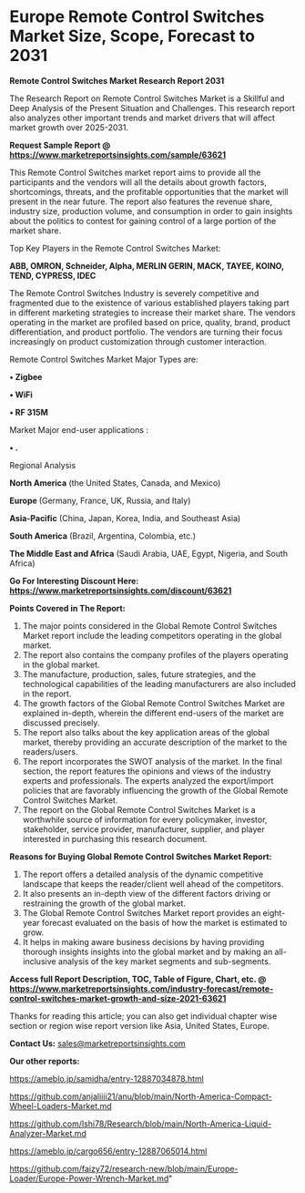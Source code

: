 # Europe Remote Control Switches Market Size, Scope, Forecast to 2031

<strong>Remote Control Switches Market Research Report 2031</strong>

The Research Report on Remote Control Switches Market is a Skillful and Deep Analysis of the Present Situation and Challenges. This research report also analyzes other important trends and market drivers that will affect market growth over 2025-2031.

<strong>Request Sample Report @ <a href=https://www.marketreportsinsights.com/sample/63621>https://www.marketreportsinsights.com/sample/63621</a></strong>

This Remote Control Switches market report aims to provide all the participants and the vendors will all the details about growth factors, shortcomings, threats, and the profitable opportunities that the market will present in the near future. The report also features the revenue share, industry size, production volume, and consumption in order to gain insights about the politics to contest for gaining control of a large portion of the market share.

Top Key Players in the Remote Control Switches Market:

<strong>ABB, OMRON, Schneider, Alpha, MERLIN GERIN, MACK, TAYEE, KOINO, TEND, CYPRESS, IDEC</strong>

The Remote Control Switches Industry is severely competitive and fragmented due to the existence of various established players taking part in different marketing strategies to increase their market share. The vendors operating in the market are profiled based on price, quality, brand, product differentiation, and product portfolio. The vendors are turning their focus increasingly on product customization through customer interaction.

Remote Control Switches Market Major Types are:

<strong>• Zigbee

• WiFi

• RF 315M</strong>

Market Major end-user applications :

<strong>• .</strong>

Regional Analysis

</u><strong><b>North America</b></strong> (the United States, Canada, and Mexico)

<strong><b>Europe </b></strong>(Germany, France, UK, Russia, and Italy)

<strong><b>Asia-Pacific</b></strong> (China, Japan, Korea, India, and Southeast Asia)

<strong><b>South America</b></strong> (Brazil, Argentina, Colombia, etc.)

<strong><b>The Middle East and Africa</b></strong> (Saudi Arabia, UAE, Egypt, Nigeria, and South Africa)

<strong>Go For Interesting Discount Here: <a href=https://www.marketreportsinsights.com/discount/63621>https://www.marketreportsinsights.com/discount/63621</a></strong>

<strong>Points Covered in The Report:</strong>
<ol>
  <li>The major points considered in the Global Remote Control Switches Market report include the leading competitors operating in the global market.</li>
  <li>The report also contains the company profiles of the players operating in the global market.</li>
  <li>The manufacture, production, sales, future strategies, and the technological capabilities of the leading manufacturers are also included in the report.</li>
  <li>The growth factors of the Global Remote Control Switches Market are explained in-depth, wherein the different end-users of the market are discussed precisely.</li>
  <li>The report also talks about the key application areas of the global market, thereby providing an accurate description of the market to the readers/users.</li>
  <li>The report incorporates the SWOT analysis of the market. In the final section, the report features the opinions and views of the industry experts and professionals. The experts analyzed the export/import policies that are favorably influencing the growth of the Global Remote Control Switches Market.</li>
  <li>The report on the Global Remote Control Switches Market is a worthwhile source of information for every policymaker, investor, stakeholder, service provider, manufacturer, supplier, and player interested in purchasing this research document.</li>
</ol>
<strong>Reasons for Buying Global Remote Control Switches Market Report:</strong>

<ol>
  <li>The report offers a detailed analysis of the dynamic competitive landscape that keeps the reader/client well ahead of the competitors.</li>
  <li>It also presents an in-depth view of the different factors driving or restraining the growth of the global market.</li>
  <li>The Global Remote Control Switches Market report provides an eight-year forecast evaluated on the basis of how the market is estimated to grow.</li>
  <li>It helps in making aware business decisions by having providing thorough insights insights into the global market and by making an all-inclusive analysis of the key market segments and sub-segments.</li>
</ol>
<strong>Access full Report Description, TOC, Table of Figure, Chart, etc. @ <a href=https://www.marketreportsinsights.com/industry-forecast/remote-control-switches-market-growth-and-size-2021-63621>https://www.marketreportsinsights.com/industry-forecast/remote-control-switches-market-growth-and-size-2021-63621</a></strong>


Thanks for reading this article; you can also get individual chapter wise section or region wise report version like Asia, United States, Europe.

<strong>Contact Us:</strong>
sales@marketreportsinsights.com

<strong>Our other reports:</strong>

<a href=https://ameblo.jp/samidha/entry-12887034878.html>https://ameblo.jp/samidha/entry-12887034878.html</a>

<a href=https://github.com/anjaliiii21/anu/blob/main/North-America-Compact-Wheel-Loaders-Market.md>https://github.com/anjaliiii21/anu/blob/main/North-America-Compact-Wheel-Loaders-Market.md</a>

<a href=https://github.com/Ishi78/Research/blob/main/North-America-Liquid-Analyzer-Market.md>https://github.com/Ishi78/Research/blob/main/North-America-Liquid-Analyzer-Market.md</a>

<a href=https://ameblo.jp/cargo656/entry-12887065014.html>https://ameblo.jp/cargo656/entry-12887065014.html</a>

<a href=https://github.com/faizy72/research-new/blob/main/Europe-Loader/Europe-Power-Wrench-Market.md>https://github.com/faizy72/research-new/blob/main/Europe-Loader/Europe-Power-Wrench-Market.md</a>"
